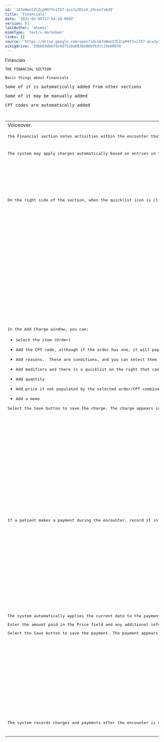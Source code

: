 ```yaml
---
id: '1A7oWwntZCZcpM4fYviTX7-qcxJy3D1xh_2Ocwsfs6dQ'
title: 'Financials'
date: '2021-03-05T17:54:18.969Z'
version: 61
lastAuthor: 'ahumes'
mimeType: 'text/x-markdown'
links: []
source: 'https://drive.google.com/open?id=1A7oWwntZCZcpM4fYviTX7-qcxJy3D1xh_2Ocwsfs6dQ'
wikigdrive: '39bb83db6f8c4d7510a0836e889fb3cc29e60870'
---
```

Financials

```
THE FINANCIAL SECTION  
  
Basic things about Financials
```
<pre>Some of it is automatically added from other sections</pre><pre>Some of it may be manually added</pre><pre>CPT codes are automatically added</pre>
```

```

```

```

<table>
<tr>
<td>Voiceover</td>
<td>Visual</td>
</tr>
<tr>
<td><pre>the Financial section notes activities within the encounter that require charges and payments. Most charges are added automatically, but you can add or remove charges and payments as necessary.</pre></td>
<td>Title card</td>
</tr>
<tr>
<td><pre>The system may apply charges automatically based on entries in the Vitals section or when orders are performed on the encounter. The CPT code of an order determines the amount of the charge. </pre></td>
<td>Section summary bullets card</td>
</tr>
<tr>
<td><pre>On the right side of the section, when the quicklist icon is clicked, you get the options to add a Charge or make a Payment. You can also see a list of charges added on a library, below.</pre></td>
<td>Select quicklist icon, highlight "charge" and "payment.


Highlight list of charges.</td>
</tr>
<tr>
<td><pre>In the Add Charge window, you can:</pre>
<ul><li><pre>Select the item (Order)</pre></li><li><pre>Add the CPT code, although if the order has one, it will populate after selecting the order</pre></li><li><pre>Add reasons.  These are conditions, and you can select them from the patient's Problem List - Active or Inactive.</pre></li><li><pre>Add modifiers and there is a quicklist on the right that can help you do so.</pre></li><li><pre>Add quantity</pre></li><li><pre>Add price if not populated by the selected order/CPT combination</pre></li><li><pre>Add a memo</pre></li></ul><pre>Select the Save button to save the charge. The charge appears in the Financials section.</pre></td>
<td>Select "Charge" in quicklist, "Add Charge" window appears.
Highlight "Item" field.

Highlight "CPT Code" field.



Highlight "Reason" fields and "Problems List" quicklist





Highlight "Modifiers" field and "Modifiers List" quicklist.



Highlight "Quantity" field.
Highlight "Price" field.



Highlight "Memo" field.
Select "Save" button.
Highlight charge in section.</td>
</tr>
<tr>
<td><pre>If a patient makes a payment during the encounter, record it in the Financials section of the encounter. </pre></td>
<td>Highlight "Payment" in Financials section quicklist.</td>
</tr>
<tr>
<td><pre>The system automatically applies the current date to the payment. </pre>
<pre>Enter the amount paid in the Price field and any additional information, such as a check or transaction number, in the Memo field.</pre>
<pre>Select the Save button to save the payment. The payment appears in the Financials section.</pre></td>
<td>Select "Payment" from quicklist. "Add Payment" window appears. Highlight "Date" field.
Highlight "Price" field and make entry.


Highlight "Memo" field and make entry.


Select "Save" button.
Highlight payment in section.</td>
</tr>
<tr>
<td><pre>The system records charges and payments after the encounter is closed and you can produce reports, statements, or invoices based on charges and payments recorded in the encounter.</pre></td>
<td>Keep "Financials" section open.</td>
</tr>

</table>

```

```

